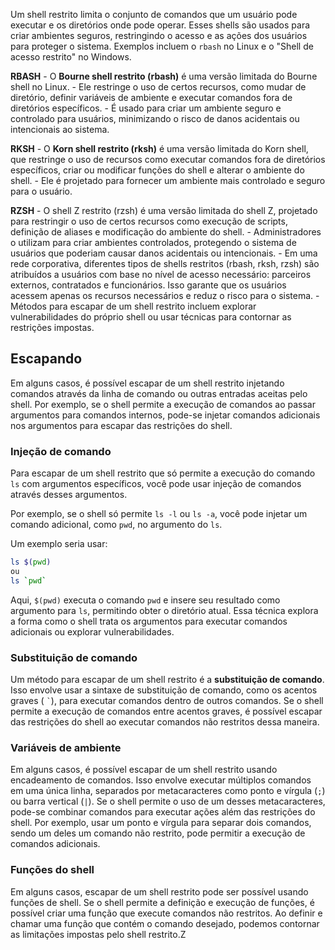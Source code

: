Um shell restrito limita o conjunto de comandos que um usuário pode executar e os diretórios onde pode operar. Esses shells são usados para criar ambientes seguros, restringindo o acesso e as ações dos usuários para proteger o sistema. Exemplos incluem o `rbash` no Linux e o "Shell de acesso restrito" no Windows.

**RBASH**
	- O **Bourne shell restrito (rbash)** é uma versão limitada do Bourne shell no Linux.
	- Ele restringe o uso de certos recursos, como mudar de diretório, definir variáveis de ambiente e executar comandos fora de diretórios específicos.
	- É usado para criar um ambiente seguro e controlado para usuários, minimizando o risco de danos acidentais ou intencionais ao sistema.

**RKSH**
	- O **Korn shell restrito (rksh)** é uma versão limitada do Korn shell, que restringe o uso de recursos como executar comandos fora de diretórios específicos, criar ou modificar funções do shell e alterar o ambiente do shell.
	- Ele é projetado para fornecer um ambiente mais controlado e seguro para o usuário.

**RZSH**
	- O shell Z restrito (rzsh) é uma versão limitada do shell Z, projetado para restringir o uso de certos recursos como execução de scripts, definição de aliases e modificação do ambiente do shell.
	- Administradores o utilizam para criar ambientes controlados, protegendo o sistema de usuários que poderiam causar danos acidentais ou intencionais.
	- Em uma rede corporativa, diferentes tipos de shells restritos (rbash, rksh, rzsh) são atribuídos a usuários com base no nível de acesso necessário: parceiros externos, contratados e funcionários. Isso garante que os usuários acessem apenas os recursos necessários e reduz o risco para o sistema.
	- Métodos para escapar de um shell restrito incluem explorar vulnerabilidades do próprio shell ou usar técnicas para contornar as restrições impostas.

## Escapando

Em alguns casos, é possível escapar de um shell restrito injetando comandos através da linha de comando ou outras entradas aceitas pelo shell. Por exemplo, se o shell permite a execução de comandos ao passar argumentos para comandos internos, pode-se injetar comandos adicionais nos argumentos para escapar das restrições do shell.

### Injeção de comando

Para escapar de um shell restrito que só permite a execução do comando `ls` com argumentos específicos, você pode usar injeção de comandos através desses argumentos.

Por exemplo, se o shell só permite `ls -l` ou `ls -a`, você pode injetar um comando adicional, como `pwd`, no argumento do `ls`.

Um exemplo seria usar:
```bash
ls $(pwd)
ou
ls `pwd`
```

Aqui, `$(pwd)` executa o comando `pwd` e insere seu resultado como argumento para `ls`, permitindo obter o diretório atual. Essa técnica explora a forma como o shell trata os argumentos para executar comandos adicionais ou explorar vulnerabilidades.

### Substituição de comando
Um método para escapar de um shell restrito é a **substituição de comando**. Isso envolve usar a sintaxe de substituição de comando, como os acentos graves ( `` ` ``), para executar comandos dentro de outros comandos. Se o shell permite a execução de comandos entre acentos graves, é possível escapar das restrições do shell ao executar comandos não restritos dessa maneira.

### Variáveis de ambiente
Em alguns casos, é possível escapar de um shell restrito usando encadeamento de comandos. Isso envolve executar múltiplos comandos em uma única linha, separados por metacaracteres como ponto e vírgula (`;`) ou barra vertical (`|`). Se o shell permite o uso de um desses metacaracteres, pode-se combinar comandos para executar ações além das restrições do shell. Por exemplo, usar um ponto e vírgula para separar dois comandos, sendo um deles um comando não restrito, pode permitir a execução de comandos adicionais.

### Funções do shell
Em alguns casos, escapar de um shell restrito pode ser possível usando funções de shell. Se o shell permite a definição e execução de funções, é possível criar uma função que execute comandos não restritos. Ao definir e chamar uma função que contém o comando desejado, podemos contornar as limitações impostas pelo shell restrito.Z